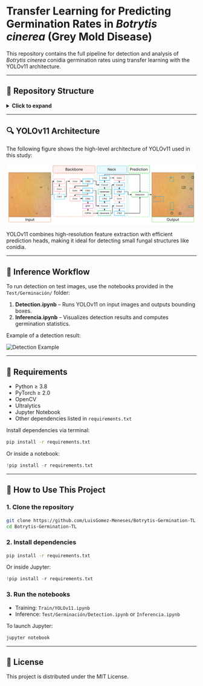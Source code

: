 # Transfer Learning for Predicting Germination Rates in *Botrytis cinerea* (Grey Mold Disease)

This repository contains the full pipeline for detection and analysis of *Botrytis cinerea* conidia germination rates using transfer learning with the YOLOv11 architecture.

---

## 📁 Repository Structure

<details>
<summary><strong>Click to expand</strong></summary>

```plaintext
📦Botrytis-Germination-TL/
├── 📁 Train/
│   └── YOLOv11.ipynb            # Model training notebook using YOLOv11
├── 📁 Test/
│   ├── 📁 Germinación/          # Inference and visualization notebooks
│   │   ├── Inferencia.ipynb
│   │   └── Detection.ipynb
│   └── 📁 Models/               # Pretrained models
│       └── YOLOv11.pt
```

</details>

---

## 🔍 YOLOv11 Architecture

The following figure shows the high-level architecture of YOLOv11 used in this study:

![YOLOv11 Architecture](Images/YOLOv11_2000.png)

YOLOv11 combines high-resolution feature extraction with efficient prediction heads, making it ideal for detecting small fungal structures like conidia.

---

## 🧪 Inference Workflow

To run detection on test images, use the notebooks provided in the `Test/Germinación/` folder:

1. **Detection.ipynb** – Runs YOLOv11 on input images and outputs bounding boxes.
2. **Inferencia.ipynb** – Visualizes detection results and computes germination statistics.

Example of a detection result:

![Detection Example](Images/Test_detection.png)

---

## 🧩 Requirements

- Python ≥ 3.8
- PyTorch ≥ 2.0
- OpenCV
- Ultralytics
- Jupyter Notebook
- Other dependencies listed in `requirements.txt`

Install dependencies via terminal:

```bash
pip install -r requirements.txt
```

Or inside a notebook:

```python
!pip install -r requirements.txt
```

---

## 🚀 How to Use This Project

### 1. Clone the repository

```bash
git clone https://github.com/LuisGomez-Meneses/Botrytis-Germination-TL.git
cd Botrytis-Germination-TL
```

### 2. Install dependencies

```bash
pip install -r requirements.txt
```

Or inside Jupyter:

```python
!pip install -r requirements.txt
```

### 3. Run the notebooks

- Training: `Train/YOLOv11.ipynb`
- Inference: `Test/Germinación/Detection.ipynb` or `Inferencia.ipynb`

To launch Jupyter:

```bash
jupyter notebook
```

---

## 📜 License

This project is distributed under the MIT License.
